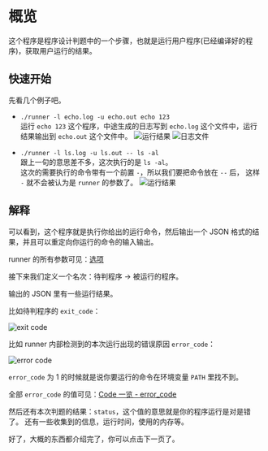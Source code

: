# 概览

这个程序是程序设计判题中的一个步骤，也就是运行用户程序(已经编译好的程序)，获取用户运行的结果。

## 快速开始

先看几个例子吧。

- `./runner -l echo.log -u echo.out echo 123`  
  运行 `echo 123` 这个程序，中途生成的日志写到 `echo.log` 这个文件中，运行结果输出到 `echo.out` 这个文件中。 
  ![运行结果](https://i.loli.net/2021/03/14/tPcryONFHsfJWmi.png)
  ![日志文件](https://i.loli.net/2021/03/14/8kHslmaZJiywEB2.png)

- `./runner -l ls.log -u ls.out -- ls -al`  
  跟上一句的意思差不多，这次执行的是 `ls -al`。  
  这次的需要执行的命令带有一个前置 `-`，所以我们要把命令放在 `--` 后，
  这样 `-` 就不会被认为是 `runner` 的参数了。
  ![运行结果](https://i.loli.net/2021/03/19/8jBZuodeKMzaEbi.png)

## 解释

可以看到，这个程序就是执行你给出的运行命令，然后输出一个 JSON 格式的结果，并且可以重定向你运行的命令的输入输出。

runner 的所有参数可见：[选项](./opts.md)

接下来我们定义一个名次：待判程序 -> 被运行的程序。

输出的 JSON 里有一些运行结果。

比如待判程序的 `exit_code`：

![exit code](https://i.loli.net/2021/03/19/SMOzWy9fIF47kw6.png)

比如 runner 内部检测到的本次运行出现的错误原因 `error_code`：

![error code](https://i.loli.net/2021/03/19/FCGcNsmTRk6zQte.png)

`error_code` 为 1 的时候就是说你要运行的命令在环境变量 `PATH` 里找不到。

全部 `error_code` 的值可见：[Code 一览 - error_code](/every-code/#error_code)

然后还有本次判题的结果：`status`，这个值的意思就是你的程序运行是对是错了。
还有一些收集到的信息，运行时间，使用的内存等。

好了，大概的东西都介绍完了，你可以点击下一页了。
